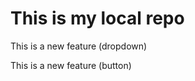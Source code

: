 # This is my local repo
<p> This is a new feature (dropdown) </p>
<p> This is a new feature (button) </p>

